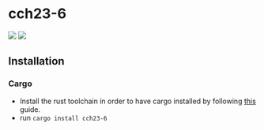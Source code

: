 # cch23-6
![](https://img.shields.io/badge/made_by_cryptograthor-black?style=flat&logo=undertale&logoColor=hotpink)
![](https://github.com/thor314/cch23-6/actions/workflows/ci/badge.svg)
<!-- [![crates.io](https://img.shields.io/crates/v/cch23-6.svg)](https://crates.io/crates/cch23-6) -->
<!-- [![Documentation](https://docs.rs/cch23-6/badge.svg)](https://docs.rs/cch23-6) -->
## Installation
### Cargo
- Install the rust toolchain in order to have cargo installed by following [this](https://www.rust-lang.org/tools/install) guide.
- run `cargo install cch23-6`
